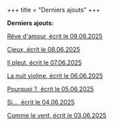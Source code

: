 +++
title = "Derniers ajouts"
+++

**Derniers ajouts:**

[Rêve d'amour, écrit le 09.06.2025](./seasons/27_vingt_septieme_saison/reve_d_amour)

[Cieux, écrit le 08.06.2025](./seasons/27_vingt_septieme_saison/cieux)

[Il pleut, écrit le 07.06.2025](./seasons/27_vingt_septieme_saison/il_pleut)

[La nuit violine, écrit le 06.06.2025](./seasons/27_vingt_septieme_saison/la_nuit_violine)

[Pourquoi ?, écrit le 05.06.2025](./seasons/27_vingt_septieme_saison/pourquoi)

[Si..., écrit le 04.06.2025](./seasons/27_vingt_septieme_saison/si)

[Comme le vent, écrit le 03.06.2025](./seasons/26_vingt_sixieme_saison/comme_le_vent)

